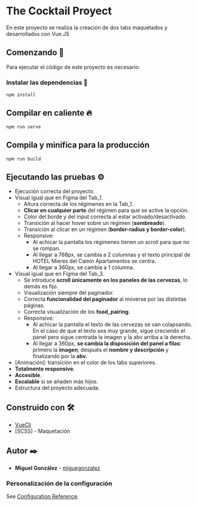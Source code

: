 # The Cocktail Proyect

En este proyecto se realiza la creación de dos tabs maquetados y desarrollados con Vue.JS 

## Comenzando 🚀

Para ejecutar el código de este proyecto es necesario: 

### Instalar las dependencias 🔧

```
npm install
```

## Compilar en caliente 🔥

```
npm run serve
```

## Compila y minifica para la producción

```
npm run build
```

## Ejecutando las pruebas ⚙️

- Ejecución correcta del proyecto.
- Visual igual que en Figma del Tab_1.
    - Altura correcta de los régimenes en la Tab_1.
    - **Clicar en cualquier parte** del régimen para que se active la opción.
    - Color del borde y del input correcta al estar activado/desactivado.
    - Transición al hacer hover sobre un régimen (**sombreado**).
    - Transición al clicar en un régimen (**border-radius y border-color**).
    - Responsive:
        - Al achicar la pantalla los régimenes tienen un scroll para que no se rompan.
        - Al llegar a 768px, se cambia a 2 columnas y el texto principal de HOTEL Mieres del Camín Apartamentos se centra.
        - Al llegar a 360px, se cambia a 1 columna.
- Visual igual que en Figma del Tab_3.
    - Se introduce **scroll únicamente en los paneles de las cervezas**, lo demás es fijo.
    - Visualización siempre del paginador.
    - Correcta **funcionalidad del paginador** al moverse por las distintas páginas.
    - Correcta visualización de los **food_pairing**.
    - Responsive: 
        - Al achicar la pantalla el texto de las cervezas se van colapsando. En el caso de que el texto sea muy grande, sigue creciendo el panel pero sigue centrada la imagen y la abv arriba a la derecha.
        - Al llegar a 360px, **se cambia la disposición del panel a filas**: primero la **imagen**, después el **nombre y descripción** y finalizando por la **abv**.
- [Animación]: transición en el color de los tabs superiores.
- **Totalmente responsive**.
- **Accesible**.
- **Escalable** si se añaden más hijos.
- Estructura del proyecto adecuada.


## Construido con 🛠️

* [VueCli](https://cli.vuejs.org/)
* [SCSS] - Maquetación 

## Autor ✒️

* **Miguel González** - [miguegonzalez](https://github.com/miguegonzalez)

### Personalización de la configuración
See [Configuration Reference](https://cli.vuejs.org/config/).
